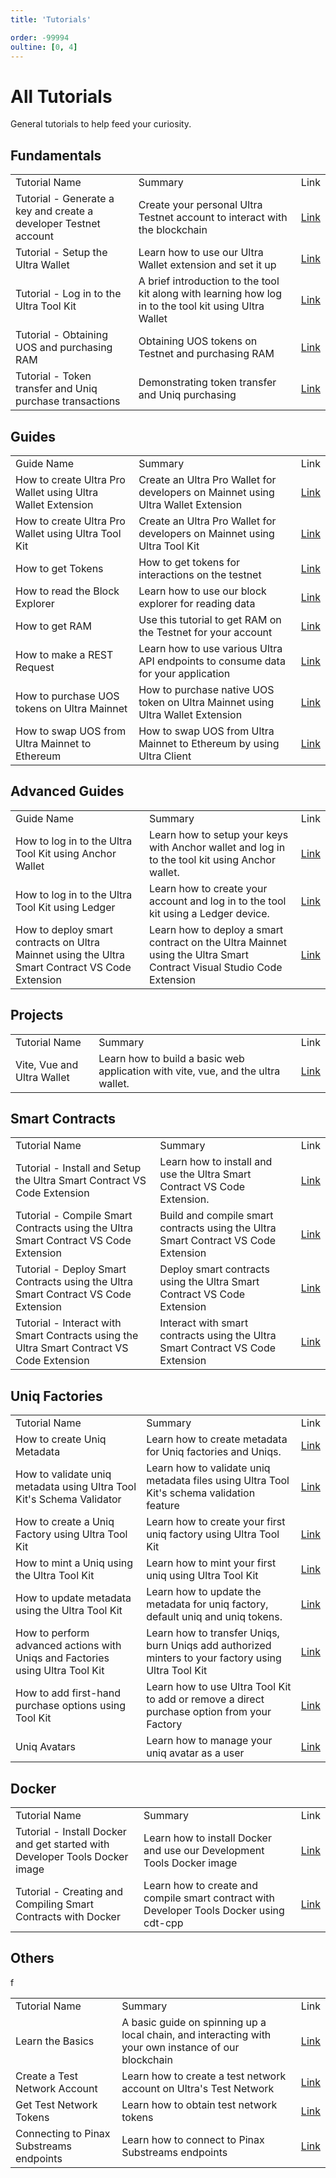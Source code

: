 ```yaml
---
title: 'Tutorials'

order: -99994
oultine: [0, 4]
---
```


# All Tutorials

General tutorials to help feed your curiosity.

## Fundamentals

<table>
    <tr>
        <td>Tutorial Name</td>
        <td>Summary</td>
        <td>Link</td>
    </tr>
    <tr>
        <td>Tutorial - Generate a key and create a developer Testnet account</td>
        <td>Create your personal Ultra Testnet account to interact with the blockchain</td>
        <td><a href="../fundamentals/tutorial-generate-key-and-create-testnet-account">Link</a></td>
    </tr>
    <tr>
        <td>Tutorial - Setup the Ultra Wallet</td>
        <td>Learn how to use our Ultra Wallet extension and set it up</td>
        <td><a href="../fundamentals/tutorial-setup-the-wallet">Link</a></td>
    </tr>
    <tr>
        <td>Tutorial - Log in to the Ultra Tool Kit</td>
        <td>A brief introduction to the tool kit along with learning how log in to the tool kit using Ultra Wallet</td>
        <td><a href="../fundamentals/tutorial-login-to-toolkit">Link</a></td>
    </tr>
    <tr>
        <td>Tutorial - Obtaining UOS and purchasing RAM</td>
        <td>Obtaining UOS tokens on Testnet and purchasing RAM</td>
        <td><a href="../fundamentals/tutorial-obtain-token-and-purchase-ram">Link</a></td>
    </tr>
    <tr>
        <td>Tutorial - Token transfer and Uniq purchase transactions</td>
        <td>Demonstrating token transfer and Uniq purchasing</td>
        <td><a href="../fundamentals/tutorial-token-transfer-and-nft-purchase">Link</a></td>
    </tr>
</table>

## Guides

<table>
    <tr>
        <td>Guide Name</td>
        <td>Summary</td>
        <td>Link</td>
    </tr>
    <tr>
        <td>How to create Ultra Pro Wallet using Ultra Wallet Extension</td>
        <td>Create an Ultra Pro Wallet for developers on Mainnet using Ultra Wallet Extension</td>
        <td><a href="../guides/how-to-create-ultra-pro-wallet">Link</a></td>
    </tr>
    <tr>
        <td>How to create Ultra Pro Wallet using Ultra Tool Kit</td>
        <td>Create an Ultra Pro Wallet for developers on Mainnet using Ultra Tool Kit</td>
        <td><a href="../guides/how-to-create-ultra-pro-wallet-using-toolkit">Link</a></td>
    </tr>
    <tr>
        <td>How to get Tokens</td>
        <td>How to get tokens for interactions on the testnet</td>
        <td><a href="../guides/how-to-get-tokens">Link</a></td>
    </tr>
    <tr>
        <td>How to read the Block Explorer</td>
        <td>Learn how to use our block explorer for reading data</td>
        <td><a href="../guides/how-to-read-the-block-explorer">Link</a></td>
    </tr>
    <tr>
        <td>How to get RAM</td>
        <td>Use this tutorial to get RAM on the Testnet for your account</td>
        <td><a href="../guides/how-to-get-ram">Link</a></td>
    </tr>
    <tr>
        <td>How to make a REST Request</td>
        <td>Learn how to use various Ultra API endpoints to consume data for your application</td>
        <td><a href="../guides/how-to-make-a-rest-request">Link</a></td>
    </tr>
    <tr>
        <td>How to purchase UOS tokens on Ultra Mainnet</td>
        <td>How to purchase native UOS token on Ultra Mainnet using Ultra Wallet Extension</td>
        <td><a href="../guides/how-to-buy-uos">Link</a></td>
    </tr>
    <tr>
        <td>How to swap UOS from Ultra Mainnet to Ethereum</td>
        <td>How to swap UOS from Ultra Mainnet to Ethereum by using Ultra Client</td>
        <td><a href="../guides/how-to-swap-tokens">Link</a></td>
    </tr>
</table>

## Advanced Guides

<table>
    <tr>
        <td>Guide Name</td>
        <td>Summary</td>
        <td>Link</td>
    </tr>
    <tr>
        <td>How to log in to the Ultra Tool Kit using Anchor Wallet</td>
        <td>Learn how to setup your keys with Anchor wallet and log in to the tool kit using Anchor wallet.</td>
        <td><a href="../advanced-guides/how-to-login-to-toolkit-using-anchor-wallet">Link</a></td>
    </tr>
    <tr>
        <td>How to log in to the Ultra Tool Kit using Ledger</td>
        <td>Learn how to create your account and log in to the tool kit using a Ledger device.</td>
        <td><a href="../advanced-guides/how-to-login-to-toolkit-using-ledger">Link</a></td>
    </tr>
    <tr>
        <td>How to deploy smart contracts on Ultra Mainnet using the Ultra Smart Contract VS Code Extension</td>
        <td>Learn how to deploy a smart contract on the Ultra Mainnet using the Ultra Smart Contract Visual Studio Code Extension</td>
        <td><a href="../advanced-guides/how-to-deploy-smart-contracts-to-mainnet-using-ultra-smart-contract-vscode-extension">Link</a></td>
    </tr>
</table>

## Projects

<table>
    <tr>
        <td>Tutorial Name</td>
        <td>Summary</td>
        <td>Link</td>
    </tr>
    <tr>
        <td>Vite, Vue and Ultra Wallet</td>
        <td>Learn how to build a basic web application with vite, vue, and the ultra wallet.</td>
        <td><a href="../projects/vite-vue-ultra-wallet/index">Link</a></td>
    </tr>
</table>

## Smart Contracts

<table>
    <tr>
        <td>Tutorial Name</td>
        <td>Summary</td>
        <td>Link</td>
    </tr>
    <tr>
        <td>Tutorial - Install and Setup the Ultra Smart Contract VS Code Extension</td>
        <td>Learn how to install and use the Ultra Smart Contract VS Code Extension.</td>
        <td><a href="../smart-contracts/index">Link</a></td>
    </tr>
    <tr>
        <td>Tutorial - Compile Smart Contracts using the Ultra Smart Contract VS Code Extension</td>
        <td>Build and compile smart contracts using the Ultra Smart Contract VS Code Extension</td>
        <td><a href="../smart-contracts/compile">Link</a></td>
    </tr>
    <tr>
        <td>Tutorial - Deploy Smart Contracts using the Ultra Smart Contract VS Code Extension</td>
        <td>Deploy smart contracts using the Ultra Smart Contract VS Code Extension</td>
        <td><a href="../smart-contracts/deploy">Link</a></td>
    </tr>
    <tr>
        <td>Tutorial - Interact with Smart Contracts using the Ultra Smart Contract VS Code Extension</td>
        <td>Interact with smart contracts using the Ultra Smart Contract VS Code Extension</td>
        <td><a href="../smart-contracts/transact">Link</a></td>
    </tr>
</table>

## Uniq Factories

<table>
    <tr>
        <td>Tutorial Name</td>
        <td>Summary</td>
        <td>Link</td>
    </tr>
    <tr>
        <td>How to create Uniq Metadata</td>
        <td>Learn how to create metadata for Uniq factories and Uniqs.</td>
        <td><a href="../uniq-factories/creating-uniq-factories/how-to-create-uniq-metadata">Link</a></td>
    </tr>
    <tr>
        <td>How to validate uniq metadata using Ultra Tool Kit's Schema Validator</td>
        <td>Learn how to validate uniq metadata files using Ultra Tool Kit's schema validation feature</td>
        <td><a href="../uniq-factories/creating-uniq-factories/how-to-validate-uniq-metadata-using-schema-validator-toolkit">Link</a></td>
    </tr>
    <tr>
        <td>How to create a Uniq Factory using Ultra Tool Kit</td>
        <td>Learn how to create your first uniq factory using Ultra Tool Kit</td>
        <td><a href="../uniq-factories/creating-uniq-factories/how-to-create-uniq-factory-using-toolkit">Link</a></td>
    </tr>
    <tr>
        <td>How to mint a Uniq using the Ultra Tool Kit</td>
        <td>Learn how to mint your first uniq using Ultra Tool Kit</td>
        <td><a href="../uniq-factories/creating-uniq-factories/how-to-mint-uniq-using-toolkit">Link</a></td>
    </tr>
    <tr>
        <td>How to update metadata using the Ultra Tool Kit</td>
        <td>Learn how to update the metadata for uniq factory, default uniq and uniq tokens.</td>
        <td><a href="../uniq-factories/creating-uniq-factories/how-to-update-uniq-metadata-using-toolkit">Link</a></td>
    </tr>
    <tr>
        <td>How to perform advanced actions with Uniqs and Factories using Ultra Tool Kit</td>
        <td>Learn how to transfer Uniqs, burn Uniqs add authorized minters to your factory using Ultra Tool Kit</td>
        <td><a href="../uniq-factories/factory-management/how-to-perform-advanced-actions-with-uniqs-and-factories">Link</a></td>
    </tr>
    <tr>
        <td>How to add first-hand purchase options using Tool Kit</td>
        <td>Learn how to use Ultra Tool Kit to add or remove a direct purchase option from your Factory</td>
        <td><a href="../uniq-factories/factory-management/how-to-add-first-hand-purchase-using-toolkit">Link</a></td>
    </tr>
    <tr>
        <td>Uniq Avatars</td>
        <td>Learn how to manage your uniq avatar as a user</td>
        <td><a href="../uniq-factories/uniq-avatar/index">Link</a></td>
    </tr>

</table>

## Docker

<table>
    <tr>
        <td>Tutorial Name</td>
        <td>Summary</td>
        <td>Link</td>
    </tr>
    <tr>
        <td>Tutorial - Install Docker and get started with Developer Tools Docker image</td>
        <td>Learn how to install Docker and use our Development Tools Docker image</td>
        <td><a href="../docker/getting-started">Link</a></td>
    </tr>
    <tr>
        <td>Tutorial - Creating and Compiling Smart Contracts with Docker</td>
        <td>Learn how to create and compile smart contract with Developer Tools Docker using cdt-cpp</td>
        <td><a href="../docker/how-to-compile-smart-contract">Link</a></td>
    </tr>
</table>

## Others

<table>
    <tr>
        <td>Tutorial Name</td>
        <td>Summary</td>
        <td>Link</td>
    </tr>
    <tr>
        <td>Learn the Basics</td>
        <td>A basic guide on spinning up a local chain, and interacting with your own instance of our blockchain</td>
        <td><a href="../general/basics/index">Link</a></td>
    </tr>
    <tr>
        <td>Create a Test Network Account</td>
        <td>Learn how to create a test network account on Ultra's Test Network</td>
        <td><a href="../general/basics/create-a-testnet-account">Link</a></td>
    </tr>
    <tr>
        <td>Get Test Network Tokens</td>
        <td>Learn how to obtain test network tokens</td>
        <td><a href="../general/faucet/index">Link</a></td>
    </tr>
    <Experimental>
        <tr>
            <td>Connecting to Pinax Substreams endpoints</td>
            <td>Learn how to connect to Pinax Substreams endpoints</td>
            <td><a href="../substreams/connecting-to-pinax-substreams-endpoints">Link</a></td>
        f</tr>
    </Experimental>
</table>
